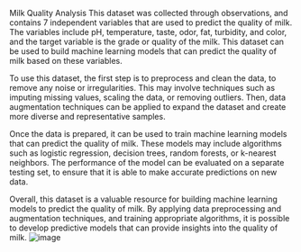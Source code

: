 Milk Quality Analysis
This dataset was collected through observations, and contains 7 independent variables that are used to predict the quality of milk. The variables include pH, temperature, taste, odor, fat, turbidity, and color, and the target variable is the grade or quality of the milk. This dataset can be used to build machine learning models that can predict the quality of milk based on these variables.

To use this dataset, the first step is to preprocess and clean the data, to remove any noise or irregularities. This may involve techniques such as imputing missing values, scaling the data, or removing outliers. Then, data augmentation techniques can be applied to expand the dataset and create more diverse and representative samples.

Once the data is prepared, it can be used to train machine learning models that can predict the quality of milk. These models may include algorithms such as logistic regression, decision trees, random forests, or k-nearest neighbors. The performance of the model can be evaluated on a separate testing set, to ensure that it is able to make accurate predictions on new data.

Overall, this dataset is a valuable resource for building machine learning models to predict the quality of milk. By applying data preprocessing and augmentation techniques, and training appropriate algorithms, it is possible to develop predictive models that can provide insights into the quality of milk.
![image](https://github.com/user-attachments/assets/81221aca-9d16-4739-9bc4-f71a9a747100)
